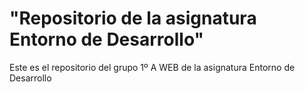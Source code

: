 <h1>"Repositorio de la asignatura Entorno de Desarrollo"</h1>
<p>Este es el repositorio del grupo 1º A WEB de la asignatura Entorno de Desarrollo</p>
